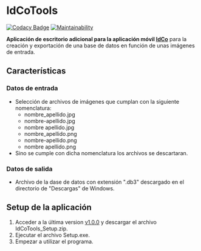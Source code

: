# IdCoTools
[![Codacy Badge](https://app.codacy.com/project/badge/Grade/197ea606e78348cabedd8cd9a51f32e4)](https://www.codacy.com/gh/mpt1002/IdCoTools/dashboard?utm_source=github.com&amp;utm_medium=referral&amp;utm_content=mpt1002/IdCoTools&amp;utm_campaign=Badge_Grade)   [![Maintainability](https://api.codeclimate.com/v1/badges/e29ef228609c39374e8e/maintainability)](https://codeclimate.com/github/mpt1002/IdCoTools/maintainability)

**Aplicación de escritorio adicional para la aplicación móvil [IdCo](https://github.com/mpt1002/IdCo)** para la creación y exportación de una base de datos en función de unas imágenes de entrada.

## Características

### Datos de entrada
- Selección de archivos de imágenes que cumplan con la siguiente nomenclatura:
   - nombre_apellido.jpg
   - nombre-apellido.jpg
   - nombre apellido.jpg
   - nombre_apellido.png
   - nombre-apellido.png
   - nombre apellido.png
- Sino se cumple con dicha nomenclatura los archivos se descartaran.
 
### Datos de salida
- Archivo de la dase de datos con extensión ".db3" descargado en el directorio de "Descargas" de Windows.

## Setup de la aplicación
1. Acceder a la última version [v1.0.0](https://github.com/mpt1002/IdCoTools/releases/tag/v1.0.0) y descargar el archivo IdCoTools_Setup.zip.
2. Ejecutar el archivo Setup.exe.
3. Empezar a utilizar el programa.
